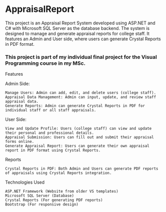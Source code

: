 # AppraisalReport

This project is an Appraisal Report System developed using ASP.NET and C# with Microsoft SQL Server as the database backend. The system is designed to manage and generate appraisal reports for college staff. It features an Admin and User side, where users can generate Crystal Reports in PDF format.

### This project is part of my individual final project for the Visual Programming course in my MSc.

Features

Admin Side:

    Manage Users: Admin can add, edit, and delete users (college staff).
    Appraisal Data Management: Admin can input, update, and review staff appraisal data.
    Generate Reports: Admin can generate Crystal Reports in PDF for individual staff or all staff appraisals.

User Side:

    View and Update Profile: Users (college staff) can view and update their personal and professional details.
    Appraisal Submission: Users can fill out and submit their appraisal forms online.
    Generate Appraisal Report: Users can generate their own appraisal report in PDF format using Crystal Reports.

Reports

    Crystal Reports in PDF: Both Admin and Users can generate PDF reports of appraisals using Crystal Reports integration.

Technologies Used

    ASP.NET Framework (Website from older VS templates)
    Microsoft SQL Server (Database)
    Crystal Reports (For generating PDF reports)
    Bootstrap (For responsive design)

